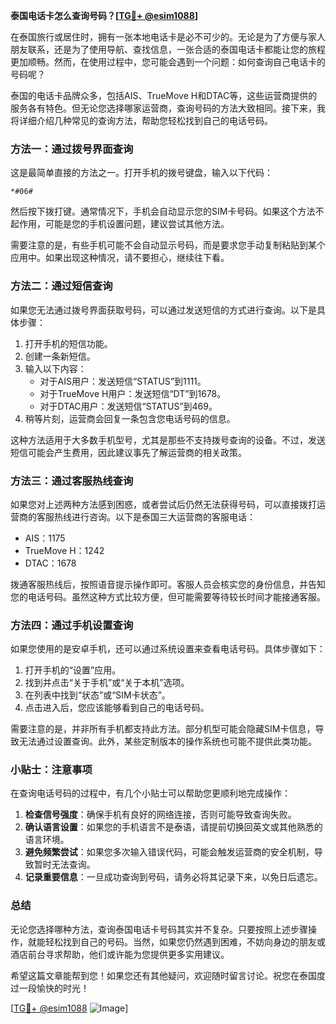 **泰国电话卡怎么查询号码？[[TG💪+ @esim1088](https://t.me/s/esim1088)]**

在泰国旅行或居住时，拥有一张本地电话卡是必不可少的。无论是为了方便与家人朋友联系，还是为了使用导航、查找信息，一张合适的泰国电话卡都能让您的旅程更加顺畅。然而，在使用过程中，您可能会遇到一个问题：如何查询自己电话卡的号码呢？

泰国的电话卡品牌众多，包括AIS、TrueMove H和DTAC等，这些运营商提供的服务各有特色。但无论您选择哪家运营商，查询号码的方法大致相同。接下来，我将详细介绍几种常见的查询方法，帮助您轻松找到自己的电话号码。

### 方法一：通过拨号界面查询

这是最简单直接的方法之一。打开手机的拨号键盘，输入以下代码：

```
*#06#
```

然后按下拨打键。通常情况下，手机会自动显示您的SIM卡号码。如果这个方法不起作用，可能是您的手机设置问题，建议尝试其他方法。

需要注意的是，有些手机可能不会自动显示号码，而是要求您手动复制粘贴到某个应用中。如果出现这种情况，请不要担心，继续往下看。

### 方法二：通过短信查询

如果您无法通过拨号界面获取号码，可以通过发送短信的方式进行查询。以下是具体步骤：

1. 打开手机的短信功能。
2. 创建一条新短信。
3. 输入以下内容：
   - 对于AIS用户：发送短信“STATUS”到1111。
   - 对于TrueMove H用户：发送短信“DT”到1678。
   - 对于DTAC用户：发送短信“STATUS”到469。
4. 稍等片刻，运营商会回复一条包含您电话号码的信息。

这种方法适用于大多数手机型号，尤其是那些不支持拨号查询的设备。不过，发送短信可能会产生费用，因此建议事先了解运营商的相关政策。

### 方法三：通过客服热线查询

如果您对上述两种方法感到困惑，或者尝试后仍然无法获得号码，可以直接拨打运营商的客服热线进行咨询。以下是泰国三大运营商的客服电话：

- AIS：1175
- TrueMove H：1242
- DTAC：1678

拨通客服热线后，按照语音提示操作即可。客服人员会核实您的身份信息，并告知您的电话号码。虽然这种方式比较方便，但可能需要等待较长时间才能接通客服。

### 方法四：通过手机设置查询

如果您使用的是安卓手机，还可以通过系统设置来查看电话号码。具体步骤如下：

1. 打开手机的“设置”应用。
2. 找到并点击“关于手机”或“关于本机”选项。
3. 在列表中找到“状态”或“SIM卡状态”。
4. 点击进入后，您应该能够看到自己的电话号码。

需要注意的是，并非所有手机都支持此方法。部分机型可能会隐藏SIM卡信息，导致无法通过设置查询。此外，某些定制版本的操作系统也可能不提供此类功能。

### 小贴士：注意事项

在查询电话号码的过程中，有几个小贴士可以帮助您更顺利地完成操作：

1. **检查信号强度**：确保手机有良好的网络连接，否则可能导致查询失败。
2. **确认语言设置**：如果您的手机语言不是泰语，请提前切换回英文或其他熟悉的语言环境。
3. **避免频繁尝试**：如果您多次输入错误代码，可能会触发运营商的安全机制，导致暂时无法查询。
4. **记录重要信息**：一旦成功查询到号码，请务必将其记录下来，以免日后遗忘。

### 总结

无论您选择哪种方法，查询泰国电话卡号码其实并不复杂。只要按照上述步骤操作，就能轻松找到自己的号码。当然，如果您仍然遇到困难，不妨向身边的朋友或酒店前台寻求帮助，他们或许能为您提供更多实用建议。

希望这篇文章能帮到您！如果您还有其他疑问，欢迎随时留言讨论。祝您在泰国度过一段愉快的时光！

[[TG💪+ @esim1088](https://t.me/s/esim1088) ![Image](https://i.postimg.cc/4NQfJmqS/Snipaste-2025-05-13-00-14-12.png)]